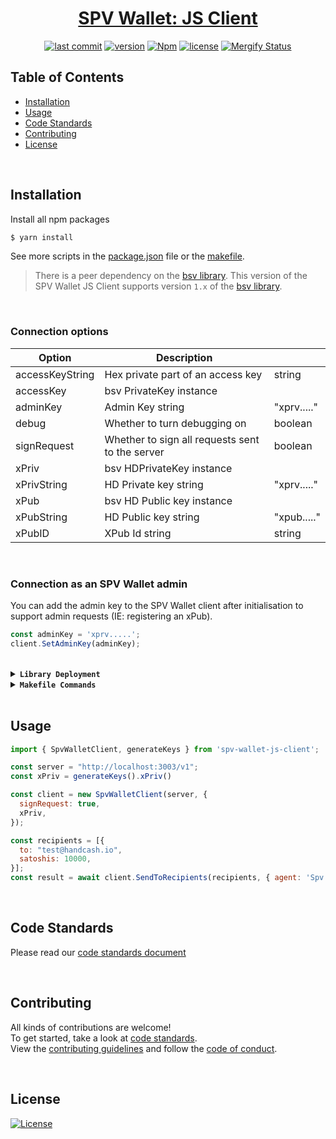 <div align="center">

# [SPV Wallet: JS Client](https://www.npmjs.com/package/@bitcoin-sv/spv-wallet-js-client)

[![last commit](https://img.shields.io/github/last-commit/bitcoin-sv/spv-wallet-js-client.svg?style=flat&v=2)](https://github.com/bitcoin-sv/spv-wallet-js-client/commits/master)
[![version](https://img.shields.io/github/release-pre/bitcoin-sv/spv-wallet-js-client.svg?style=flat&v=2)](https://github.com/bitcoin-sv/spv-wallet-js-client/releases)
[![Npm](https://img.shields.io/npm/v/@bitcoin-sv/spv-wallet-js-client?style=flat&v=2)](https://www.npmjs.com/package/@bitcoin-sv/spv-wallet-js-client)
[![license](https://img.shields.io/badge/license-Open%20BSV-brightgreen.svg?style=flat&v=2)](/LICENSE)
[![Mergify Status](https://img.shields.io/endpoint.svg?url=https://api.mergify.com/v1/badges/bitcoin-sv/spv-wallet-js-client&style=flat&v=2)](https://mergify.io)
<br/>
</div>

## Table of Contents
- [Installation](#installation)
- [Usage](#usage)
- [Code Standards](#code-standards)
- [Contributing](#contributing)
- [License](#license)

<br />

## Installation

Install all npm packages
```bash
$ yarn install
```

See more scripts in the [package.json](package.json) file or the [makefile](Makefile).

> There is a peer dependency on the [bsv library](https://github.com/moneybutton/bsv/tree/bsv-legacy).
> This version of the SPV Wallet JS Client supports version `1.x` of the [bsv library](https://github.com/moneybutton/bsv/tree/bsv-legacy).

<br />

### Connection options

| Option          | Description                                     |             |
|-----------------|-------------------------------------------------|-------------|
| accessKeyString | Hex private part of an access key               | string      |
| accessKey       | bsv PrivateKey instance                         |             |
| adminKey        | Admin Key string                                | "xprv....." |
| debug           | Whether to turn debugging on                    | boolean     |
| signRequest     | Whether to sign all requests sent to the server | boolean     |
| xPriv           | bsv HDPrivateKey instance                       |             |
| xPrivString     | HD Private key string                           | "xprv....." |
| xPub            | bsv HD Public key instance                      |             |
| xPubString      | HD Public key string                            | "xpub....." |
| xPubID          | XPub Id string                                  | string      |

<br />

### Connection as an SPV Wallet admin

You can add the admin key to the SPV Wallet client after initialisation to support admin requests (IE: registering an xPub).

```javascript
const adminKey = 'xprv.....';
client.SetAdminKey(adminKey);
```

<br />

<details>
<summary><strong><code>Library Deployment</code></strong></summary>
<br/>

Releases are automatically created when you create a new [git tag](https://git-scm.com/book/en/v2/Git-Basics-Tagging)!

If you want to manually make releases, please install GoReleaser:

[goreleaser](https://github.com/goreleaser/goreleaser) for easy binary or library deployment to Github and can be installed:
- **using make:** `make install-releaser`
- **using brew:** `brew install goreleaser`

The [.goreleaser.yml](.goreleaser.yml) file is used to configure [goreleaser](https://github.com/goreleaser/goreleaser).

<br/>

### Automatic Releases on Tag Creation (recommended)
Automatic releases via [Github Actions](.github/workflows/release.yml) from creating a new tag:
```shell
make tag version=1.2.3
```

<br/>

### Manual Releases (optional)
Use `make release-snap` to create a snapshot version of the release, and finally `make release` to ship to production (manually).

<br/>

</details>

<details>
<summary><strong><code>Makefile Commands</code></strong></summary>
<br/>

View all `makefile` commands
```shell script
make help
```

List of all current commands:
```text
audit                         Checks for vulnerabilities in dependencies
clean                         Remove previous builds and any test cache data
help                          Show this help message
install                       Installs the dependencies for the package
install-all-contributors      Installs all contributors locally
outdated                      Checks for outdated packages via npm
publish                       Will publish the version to npm
release                       Full production release (creates release in Github)
release                       Run after releasing - deploy to npm
release-snap                  Test the full release (build binaries)
release-test                  Full production test release (everything except deploy)
replace-version               Replaces the version in HTML/JS (pre-deploy)
tag                           Generate a new tag and push (tag version=0.0.0)
tag-remove                    Remove a tag if found (tag-remove version=0.0.0)
tag-update                    Update an existing tag to current commit (tag-update version=0.0.0)
test                          Will run unit tests
update-contributors           Regenerates the contributors html/list
```
</details>

<br />

## Usage

```javascript
import { SpvWalletClient, generateKeys } from 'spv-wallet-js-client';

const server = "http://localhost:3003/v1";
const xPriv = generateKeys().xPriv()

const client = new SpvWalletClient(server, {
  signRequest: true,
  xPriv,
});

const recipients = [{
  to: "test@handcash.io",
  satoshis: 10000,
}];
const result = await client.SendToRecipients(recipients, { agent: 'Spv Wallet test' })
```

<br />

## Code Standards
Please read our [code standards document](.github/CODE_STANDARDS.md)

<br />

## Contributing
All kinds of contributions are welcome!
<br/>
To get started, take a look at [code standards](.github/CODE_STANDARDS.md).
<br/>
View the [contributing guidelines](.github/CODE_STANDARDS.md#3-contributing) and follow the [code of conduct](.github/CODE_OF_CONDUCT.md).

<br/>

## License
[![License](https://img.shields.io/badge/license-Open%20BSV-brightgreen.svg?style=flat&v=2)](/LICENSE)
